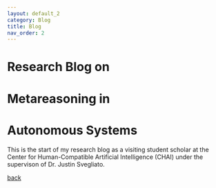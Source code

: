 ```yaml
---
layout: default_2
category: Blog
title: Blog
nav_order: 2
---
```


# Research Blog on 
# Metareasoning in
# Autonomous Systems
This is the start of my research blog as a visiting student scholar at the Center for Human-Compatible Artificial
Intelligence (CHAI) under the supervison of Dr. Justin Svegliato.

[back](./)
